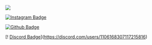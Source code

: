 
![](https://raw.githubusercontent.com/Sawshu/README.md/main/maxwell-cat.gif)


[![Instagram Badge](https://img.shields.io/badge/-Instagram-C13584?style=flat-quare&labelColor=C13584&logo=instagram&logoColor=white&link=link)](https://www.instagram.com/sawshudev/)

[![Github Badge](https://img.shields.io/badge/-Github-000?style=quare&labelColor=000&logo=Github&logoColor=white&link=link)](https://github.com/Sawshu)

[! [Discord Badge](https://img.shields.io/badge/-Discord-0000c8?style=flat-quare&labelColor=0000c8&logo=discord&logoColor=white&link=link)](https://discord.com/users/1106168307117215816)
